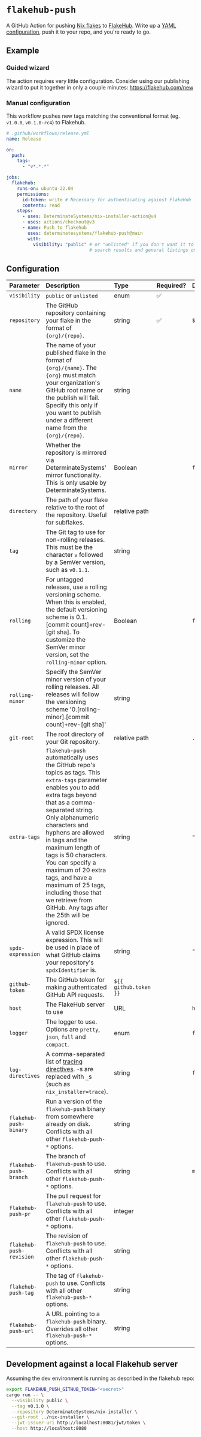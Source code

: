 # `flakehub-push`

A GitHub Action for pushing [Nix flakes][flakes] to [FlakeHub].
Write up a [YAML configuration](#configuration), push it to your repo, and you're ready to go.

## Example

### Guided wizard

The action requires very little configuration.
Consider using our publishing wizard to put it together in only a couple minutes: https://flakehub.com/new

### Manual configuration

This workflow pushes new tags matching the conventional format (eg.
`v1.0.0`, `v0.1.0-rc4`) to Flakehub.

```yaml
# .github/workflows/release.yml
name: Release

on:
  push:
    tags:
      - "v*.*.*"

jobs:
  flakehub:
    runs-on: ubuntu-22.04
    permissions:
      id-token: write # Necessary for authenticating against FlakeHub
      contents: read
    steps:
      - uses: DeterminateSystems/nix-installer-action@v4
      - uses: actions/checkout@v3
      - name: Push to flakehub
        uses: determinatesystems/flakehub-push@main
        with:
          visibility: "public" # or "unlisted" if you don't want it to show up in
                               # search results and general listings on flakehub.com
```

## Configuration

Parameter | Description | Type | Required? | Default
:---------|:------------|:-----|:----------|:-------
`visibility` | `public` or `unlisted` | enum | ✅ |
`repository` | The GitHub repository containing your flake in the format of `{org}/{repo}`. | string | ✅ | `${{ github.repository }}`
`name` | The name of your published flake in the format of `{org}/{name}`. The `{org}` must match your organization's GitHub root name or the publish will fail. Specify this only if you want to publish under a different name from the `{org}/{repo}`. | string | |
`mirror` | Whether the repository is mirrored via DeterminateSystems' mirror functionality. This is only usable by DeterminateSystems. | Boolean | | `false`
`directory` | The path of your flake relative to the root of the repository. Useful for subflakes. | relative path | |
`tag` | The Git tag to use for non-rolling releases. This must be the character `v` followed by a SemVer version, such as `v0.1.1`. | string | |
`rolling` | For untagged releases, use a rolling versioning scheme. When this is enabled, the default versioning scheme is 0.1.[commit count]+rev-[git sha]. To customize the SemVer minor version, set the `rolling-minor` option. | Boolean | | `false`
`rolling-minor` | Specify the SemVer minor version of your rolling releases. All releases will follow the versioning scheme '0.[rolling-minor].[commit count]+rev-[git sha]' | string | |
`git-root` | The root directory of your Git repository. | relative path | | `.`
`extra-tags` | `flakehub-push` automatically uses the GitHub repo's topics as tags. This `extra-tags` parameter enables you to add extra tags beyond that as a comma-separated string. Only alphanumeric characters and hyphens are allowed in tags and the maximum length of tags is 50 characters. You can specify a maximum of 20 extra tags, and have a maximum of 25 tags, including those that we retrieve from GitHub. Any tags after the 25th will be ignored. | string | | `""`
`spdx-expression` | A valid SPDX license expression. This will be used in place of what GitHub claims your repository's `spdxIdentifier` is. | string | | `""`
`github-token` | The GitHub token for making authenticated GitHub API requests. | `${{ github.token }}`
`host` | The FlakeHub server to use | URL | | `https://api.flakehub.com`
`logger` | The logger to use. Options are `pretty`, `json`, `full` and `compact`. | enum | | `full`
`log-directives` | A comma-separated list of [tracing directives](https://docs.rs/tracing-subscriber/latest/tracing_subscriber/filter/struct.EnvFilter.html#directives). `-`s are replaced with `_`s (such as `nix_installer=trace`). | string | | `flakehub_push=info`
`flakehub-push-binary` | Run a version of the `flakehub-push` binary from somewhere already on disk. Conflicts with all other `flakehub-push-*` options. | string | |
`flakehub-push-branch` | The branch of `flakehub-push` to use. Conflicts with all other `flakehub-push-*` options. | string | | `main`
`flakehub-push-pr` | The pull request for `flakehub-push` to use. Conflicts with all other `flakehub-push-*` options. | integer | |
`flakehub-push-revision` | The revision of `flakehub-push` to use. Conflicts with all other `flakehub-push-*` options. | string | |
`flakehub-push-tag` | The tag of `flakehub-push` to use. Conflicts with all other `flakehub-push-*` options. | string | | |
`flakehub-push-url` | A URL pointing to a `flakehub-push` binary. Overrides all other `flakehub-push-*` options. | string | | |

## Development against a local Flakehub server

Assuming the dev environment is running as described in the flakehub repo:

```bash
export FLAKEHUB_PUSH_GITHUB_TOKEN="<secret>"
cargo run -- \
  --visibility public \
  --tag v0.1.0 \
  --repository DeterminateSystems/nix-installer \
  --git-root ../nix-installer \
  --jwt-issuer-uri http://localhost:8081/jwt/token \
  --host http://localhost:8080
```

[flakehub]: https://flakehub.com
[flakes]: https://zero-to-nix.com/concepts/flakes
